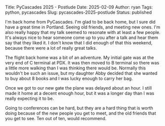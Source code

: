 Title: PyCascades 2025 - Postlude
Date: 2025-02-09
Author: ryan
Tags: python, pycascades
Slug: pycascades-2025-postlude
Status: published

I'm back home from PyCascades. I'm glad to be back home, but I sure did have a great time in Portland. Seeing old friends, and meeting new ones. I'm also really happy that my talk seemed to resonate with at least a few people. It's always nice to hear someone come up to you after a talk and hear them say that they liked it. I don't know that I did enough of that this weekend, because there were a lot of really great talks.

The flight back home was a bit of an adventure. My initial gate was at the very end of C terminal at PDX. It was then moved to B terminal so there was a little more walking than I was thinking there would be. Normally this wouldn't be such an issue, but my daughter Abby decided that she wanted to buy about 8 books and I was lucky enough to carry her bag.

Once we got to our new gate the plane was delayed about an hour. I still made it home at a decent enough hour, but it was a longer day than I was really expecting it to be.

Going to conferences can be hard, but they are a hard thing that is worth doing because of the new people you get to meet, and the old friends that you get to see. Ten out of ten, would recommend.
